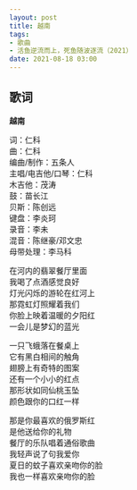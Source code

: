 ```yaml
---
layout: post
title: 越南
tags: 
- 歌曲
- 活鱼逆流而上，死鱼随波逐流（2021）
date: 2021-08-18 03:00
---
```


## 歌词

**越南**

词：仁科  
曲：仁科  
编曲/制作：五条人  
主唱/电吉他/口琴：仁科  
木吉他：茂涛  
鼓：苗长江  
贝斯：陈创远  
键盘：李炎珂  
录音：李未  
混音：陈继豪/邓文忠  
母带处理：李马科

在河内的翡翠餐厅里面  
我喝了点酒感觉良好  
灯光闪烁的游轮在红河上  
那霓虹灯照耀着我们  
你脸上映着温暖的夕阳红  
一会儿是梦幻的蓝光

一只飞蛾落在餐桌上  
它有黑白相间的触角  
翅膀上有奇特的图案  
还有一个小小的红点  
那形状如同仙桃玉坠  
颜色跟你的口红一样

那是你最喜欢的俄罗斯红  
是他送给你的礼物  
餐厅的乐队唱着通俗歌曲  
我轻声说了句我爱你  
夏日的蚊子喜欢亲吻你的脸  
我也一样喜欢亲吻你的脸
